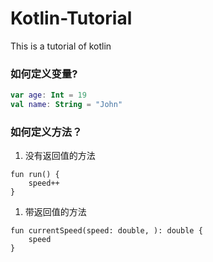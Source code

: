 # Kotlin-Tutorial
This is a tutorial of kotlin


### 如何定义变量?

~~~kotlin
var age: Int = 19
val name: String = "John"
~~~

### 如何定义方法？

1. 没有返回值的方法

~~~
fun run() {
	speed++
}
~~~

1.  带返回值的方法


~~~
fun currentSpeed(speed: double, ): double {
	speed
}
~~~